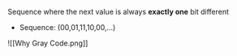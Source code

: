 Sequence where the next value is always **exactly one** bit different

- Sequence: (00,01,11,10,00,...)

![[Why Gray Code.png]]